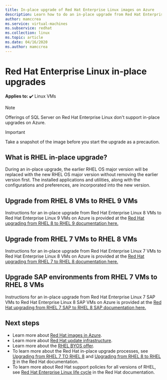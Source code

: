 ```yaml
---
title: In-place upgrade of Red Hat Enterprise Linux images on Azure
description: Learn how to do an in-place upgrade from Red Hat Enterprise 7.x images to the latest 8.x version.
author: mamccrea
ms.service: virtual-machines
ms.subservice: redhat
ms.collection: linux
ms.topic: article
ms.date: 04/16/2020
ms.author: mamccrea
---
```


# Red Hat Enterprise Linux in-place upgrades

**Applies to:** :heavy_check_mark: Linux VMs 


>[!Note] 
> Offerings of SQL Server on Red Hat Enterprise Linux don't support in-place upgrades on Azure.

>[!Important] 
> Take a snapshot of the image before you start the upgrade as a precaution.

## What is RHEL in-place upgrade?
During an in-place upgrade, the earlier RHEL OS major version will be replaced with the new RHEL OS major version without removing the earlier version first. The installed applications and utilities, along with the configurations and preferences, are incorporated into the new version.

## Upgrade from RHEL 8 VMs to RHEL 9 VMs
Instructions for an in-place upgrade from Red Hat Enterprise Linux 8 VMs to Red Hat Enterprise Linux 9 VMs on Azure is provided at the [Red Hat upgrading from RHEL 8 to RHEL 9 documentation here.](https://access.redhat.com/documentation/en-us/red_hat_enterprise_linux/9/html/upgrading_from_rhel_8_to_rhel_9/index)


## Upgrade from RHEL 7 VMs to RHEL 8 VMs
Instructions for an in-place upgrade from Red Hat Enterprise Linux 7 VMs to Red Hat Enterprise Linux 8 VMs on Azure is provided at the [Red Hat upgrading from RHEL 7 to RHEL 8 documentation here.](https://access.redhat.com/documentation/en-us/red_hat_enterprise_linux/8/html-single/upgrading_from_rhel_7_to_rhel_8/index)


## Upgrade SAP environments from RHEL 7 VMs to RHEL 8 VMs
Instructions for an in-place upgrade from Red Hat Enterprise Linux 7 SAP VMs to Red Hat Enterprise Linux 8 SAP VMs on Azure is provided at the [Red Hat upgrading from RHEL 7 SAP to RHEL 8 SAP documentation here.](https://access.redhat.com/solutions/5154031)


## Next steps
* Learn more about [Red Hat images in Azure](./redhat-images.md).
* Learn more about [Red Hat update infrastructure](./redhat-rhui.md).
* Learn more about the [RHEL BYOS offer](./byos.md).
* To learn more about the Red Hat in-place upgrade processes, see [Upgrading from RHEL 7 TO RHEL 8](https://access.redhat.com/documentation/en-us/red_hat_enterprise_linux/8/html-single/upgrading_from_rhel_7_to_rhel_8/index) and [Upgrading from RHEL 8 to RHEL 9](https://access.redhat.com/documentation/en-us/red_hat_enterprise_linux/9/html/upgrading_from_rhel_8_to_rhel_9/index) in the Red Hat documentation.
* To learn more about Red Hat support policies for all versions of RHEL, see [Red Hat Enterprise Linux life cycle](https://access.redhat.com/support/policy/updates/errata) in the Red Hat documentation.
